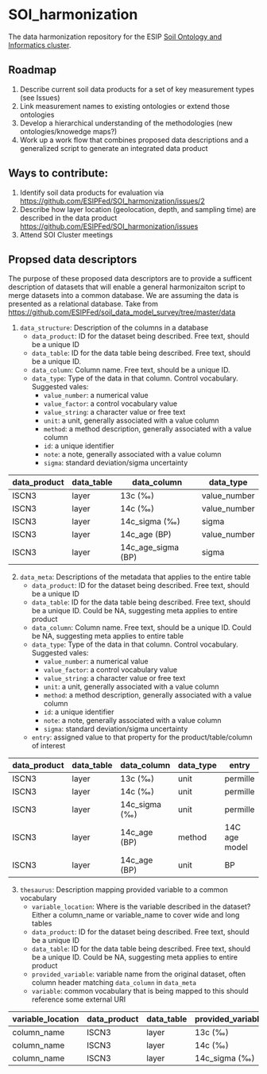 # SOI_harmonization

The data harmonization repository for the ESIP [Soil Ontology and Informatics cluster](https://wiki.esipfed.org/Soil_Ontologies_and_Informatics).

## Roadmap

1) Describe current soil data products for a set of key measurement types (see Issues)
2) Link measurement names to existing ontologies or extend those ontologies 
3) Develop a hierarchical understanding of the methodologies (new ontologies/knowedge maps?)
4) Work up a work flow that combines proposed data descriptions and a generalized script to generate an integrated data product

## Ways to contribute:

1) Identify soil data products for evaluation via https://github.com/ESIPFed/SOI_harmonization/issues/2
2) Describe how layer location (geolocation, depth, and sampling time) are described in the data product https://github.com/ESIPFed/SOI_harmonization/issues
3) Attend SOI Cluster meetings

## Propsed data descriptors

The purpose of these proposed data descriptors are to provide a sufficent description of datasets that will enable a general harmonizaiton script to merge datasets into a common database.
We are assuming the data is presented as a relational database.
Take from https://github.com/ESIPFed/soil_data_model_survey/tree/master/data

1) `data_structure`: Description of the columns in a database
    - `data_product`: ID for the dataset being described. Free text, should be a unique ID
    - `data_table`: ID for the data table being described. Free text, should be a unique ID.
    - `data_column`: Column name. Free text, should be a unique ID.
    - `data_type`: Type of the data in that column. Control vocabulary. Suggested vales:
      + `value_number`: a numerical value
      + `value_factor`: a control vocabulary value
      + `value_string`: a character value or free text
      + `unit`: a unit, generally associated with a value column
      + `method`: a method description, generally associated with a value column
      + `id`: a unique identifier
      + `note`: a note, generally associated with a value column
      + `sigma`: standard deviation/sigma uncertainty

data_product|data_table|data_column|data_type
------------|----------|-----------|---------
ISCN3|layer|13c (‰)|value_number
ISCN3|layer|14c (‰)|value_number
ISCN3|layer|14c_sigma (‰)|sigma
ISCN3|layer|14c_age (BP)|value_number
ISCN3|layer|14c_age_sigma (BP)|sigma

2) `data_meta`: Descriptions of the metadata that applies to the entire table
    - `data_product`: ID for the dataset being described. Free text, should be a unique ID
    - `data_table`: ID for the data table being described. Free text, should be a unique ID. Could be NA, suggesting meta applies to entire product
    - `data_column`: Column name. Free text, should be a unique ID. Could be NA, suggesting meta applies to entire table
    - `data_type`: Type of the data in that column. Control vocabulary. Suggested vales:
      - `value_number`: a numerical value
      - `value_factor`: a control vocabulary value
      - `value_string`: a character value or free text
      - `unit`: a unit, generally associated with a value column
      - `method`: a method description, generally associated with a value column
      - `id`: a unique identifier
      - `note`: a note, generally associated with a value column
      - `sigma`: standard deviation/sigma uncertainty
    - `entry`: assigned value to that property for the product/table/column of interest
    
data_product|data_table|data_column|data_type|entry
------------|-----------|----------|----------|-----
ISCN3|layer|13c (‰)|unit|permille
ISCN3|layer|14c (‰)|unit|permille
ISCN3|layer|14c_sigma (‰)|unit|permille
ISCN3|layer|14c_age (BP)|method|14C age model
ISCN3|layer|14c_age (BP)|unit|BP

3) `thesaurus`: Description mapping provided variable to a common vocabulary
    - `variable_location`: Where is the variable described in the dataset? Either a column_name or variable_name to cover wide and long tables
    - `data_product`: ID for the dataset being described. Free text, should be a unique ID
    - `data_table`: ID for the data table being described. Free text, should be a unique ID. Could be NA, suggesting meta applies to entire product
    - `provided_variable`: variable name from the original dataset, often column header matching `data_column` in `data_meta`
    - `variable`: common vocabulary that is being mapped to this should reference some external URI

variable_location|data_product|data_table|provided_variable|variable
----------------|------------|------------|-----------------|--------
column_name|ISCN3|layer|13c (‰)|13c
column_name|ISCN3|layer|14c (‰)|14c
column_name|ISCN3|layer|14c_sigma (‰)|14c


